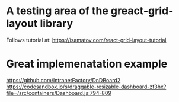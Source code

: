 # A testing area of the greact-grid-layout library
Follows tutorial at: https://isamatov.com/react-grid-layout-tutorial

# Great implemenatation example
https://github.com/IntranetFactory/DnDBoard2
https://codesandbox.io/s/draggable-resizable-dashboard-zf3hx?file=/src/containers/Dashboard.js:794-809